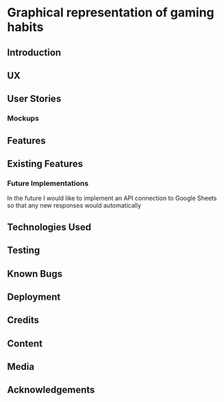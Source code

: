 # Graphical representation of gaming habits

## Introduction



## UX

## User Stories

### Mockups

## Features

## Existing Features

### Future Implementations

In the future I would like to implement an API connection to Google Sheets so that any new responses would automatically

## Technologies Used

## Testing

## Known Bugs

## Deployment

## Credits

## Content

## Media

## Acknowledgements